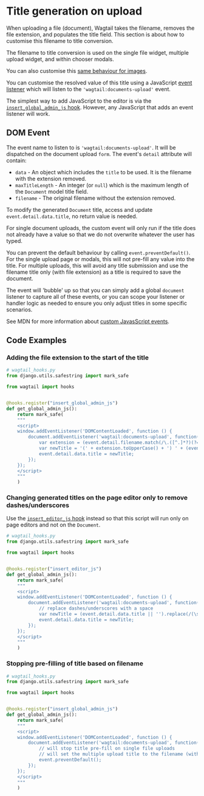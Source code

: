 # Title generation on upload

When uploading a file (document), Wagtail takes the filename, removes the file extension, and populates the title field. This section is about how to customise this filename to title conversion.

The filename to title conversion is used on the single file widget, multiple upload widget, and within chooser modals.

You can also customise this [same behaviour for images](../images/title_generation_on_upload).

You can customise the resolved value of this title using a JavaScript [event listener](https://developer.mozilla.org/en-US/docs/Web/API/EventTarget/addEventListener) which will listen to the `'wagtail:documents-upload'` event.

The simplest way to add JavaScript to the editor is via the [`insert_global_admin_js` hook](insert_global_admin_js). However, any JavaScript that adds an event listener will work.

## DOM Event

The event name to listen to is `'wagtail:documents-upload'`. It will be dispatched on the document upload `form`. The event's `detail` attribute will contain:

-   `data` - An object which includes the `title` to be used. It is the filename with the extension removed.
-   `maxTitleLength` - An integer (or `null`) which is the maximum length of the `Document` model title field.
-   `filename` - The original filename without the extension removed.

To modify the generated `Document` title, access and update `event.detail.data.title`, no return value is needed.

For single document uploads, the custom event will only run if the title does not already have a value so that we do not overwrite whatever the user has typed.

You can prevent the default behaviour by calling `event.preventDefault()`. For the single upload page or modals, this will not pre-fill any value into the title. For multiple uploads, this will avoid any title submission and use the filename title only (with file extension) as a title is required to save the document.

The event will 'bubble' up so that you can simply add a global `document` listener to capture all of these events, or you can scope your listener or handler logic as needed to ensure you only adjust titles in some specific scenarios.

See MDN for more information about [custom JavasScript events](https://developer.mozilla.org/en-US/docs/Web/Events/Creating_and_triggering_events).

## Code Examples

### Adding the file extension to the start of the title

```python
# wagtail_hooks.py
from django.utils.safestring import mark_safe

from wagtail import hooks


@hooks.register("insert_global_admin_js")
def get_global_admin_js():
    return mark_safe(
    """
    <script>
    window.addEventListener('DOMContentLoaded', function () {
        document.addEventListener('wagtail:documents-upload', function(event) {
            var extension = (event.detail.filename.match(/\.([^.]*?)(?=\?|#|$)/) || [''])[1];
            var newTitle = '(' + extension.toUpperCase() + ') ' + (event.detail.data.title || '');
            event.detail.data.title = newTitle;
        });
    });
    </script>
    """
    )
```

### Changing generated titles on the page editor only to remove dashes/underscores

Use the [`insert_editor_js` hook](insert_editor_js) instead so that this script will run only on page editors and not on the `Document`.

```python
# wagtail_hooks.py
from django.utils.safestring import mark_safe

from wagtail import hooks


@hooks.register("insert_editor_js")
def get_global_admin_js():
    return mark_safe(
    """
    <script>
    window.addEventListener('DOMContentLoaded', function () {
        document.addEventListener('wagtail:documents-upload', function(event) {
            // replace dashes/underscores with a space
            var newTitle = (event.detail.data.title || '').replace(/(\s|_|-)/g, " ");
            event.detail.data.title = newTitle;
        });
    });
    </script>
    """
    )
```

### Stopping pre-filling of title based on filename

```python
# wagtail_hooks.py
from django.utils.safestring import mark_safe

from wagtail import hooks


@hooks.register("insert_global_admin_js")
def get_global_admin_js():
    return mark_safe(
    """
    <script>
    window.addEventListener('DOMContentLoaded', function () {
        document.addEventListener('wagtail:documents-upload', function(event) {
            // will stop title pre-fill on single file uploads
            // will set the multiple upload title to the filename (with extension)
            event.preventDefault();
        });
    });
    </script>
    """
    )
```

